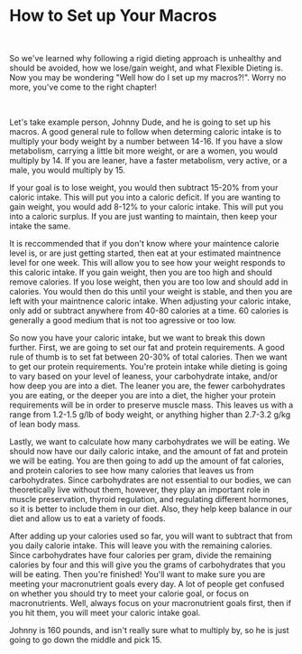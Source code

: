 # How to Set up Your Macros

<br>

So we've learned why following a rigid dieting approach is unhealthy and should be avoided, how we lose/gain weight, and what Flexible Dieting is. Now you may be wondering "Well how do I set up my macros?!". Worry no more, you've come to the right chapter!

<br>

Let's take example person, Johnny Dude, and he is going to set up his macros. A good general rule to follow when determing caloric intake is to multiply your body weight by a number between 14-16. If you have a slow metabolism, carrying a little bit more weight, or are a women, you would multiply by 14. If you are leaner, have a faster metabolism, very active, or a male, you would multiply by 15.

If your goal is to lose weight, you would then subtract 15-20% from your caloric intake. This will put you into a caloric deficit. If you are wanting to gain weight, you would add 8-12% to your caloric intake. This will put you into a caloric surplus. If you are just wanting to maintain, then keep your intake the same.

It is reccommended that if you don't know where your maintence calorie level is, or are just getting started, then eat at your estimated maintnence level for one week. This will allow you to see how your weight responds to this caloric intake. If you gain weight, then you are too high and should remove calories. If you lose weight, then you are too low and should add in calories. You would then do this until your weight is stable, and then you are left with your maintnence caloric intake. When adjusting your caloric intake, only add or subtract anywhere from 40-80 calories at a time. 60 calories is generally a good medium that is not too agressive or too low.

So now you have your caloric intake, but we want to break this down further. First, we are going to set our fat and protein requirements. A good rule of thumb is to set fat between 20-30% of total calories. Then we want to get our protein requirements. You're protein intake while dieting is going to vary based on your level of leaness, your carbohydrate intake, and/or how deep you are into a diet. The leaner you are, the fewer carbohydrates you are eating, or the deeper you are into a diet, the higher your protein requirements will be in order to preserve muscle mass. This leaves us with a range from 1.2-1.5 g/lb of body weight, or anything higher than 2.7-3.2 g/kg of lean body mass.

Lastly, we want to calculate how many carbohydrates we will be eating. We should now have our daily caloric intake, and the amount of fat and protein we will be eating. You are then going to add up the amount of fat calories, and protein calories to see how many calories that leaves us from carbohydrates. Since carbohydrates are not essential to our bodies, we can theoretically live without them, however, they play an important role in muscle preservation, thyroid regulation, and regulating different hormones, so it is better to include them in our diet. Also, they help keep balance in our diet and allow us to eat a variety of foods.

After adding up your calories used so far, you will want to subtract that from you daily calorie intake. This will leave you with the remaining calories. Since carbohydrates have four calories per gram, divide the remaining calories by four and this will give you the grams of carbohydrates that you will be eating. Then you're finished! You'll want to make sure you are meeting your macronutrient goals every day. A lot of people get confused on whether you should try to meet your calorie goal, or focus on macronutrients. Well, always focus on your macronutrient goals first, then if you hit them, you will meet your caloric intake goal. 

Johnny is 160 pounds, and isn't really sure what to multiply by, so he is just going to go down the middle and pick 15.
